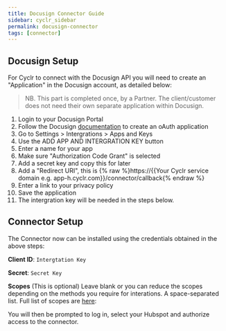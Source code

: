 ```yaml
---
title: Docusign Connector Guide
sidebar: cyclr_sidebar
permalink: docusign-connector
tags: [connector]
---
```


Docusign Setup
---------------

For Cyclr to connect with the Docusign API you will need to create an "Application" in the Docusign account, as detailed below:

  > NB. This part is completed once, by a Partner.  The client/customer does not need their own separate application within Docusign.

1. Login to your Docusign Portal
2. Follow the Docusign [documentation](https://developers.docusign.com/platform/auth/authcode/authcode-get-token/) to create an oAuth application
3. Go to Settings > Intergrations > Apps and Keys 
4. Use the ADD APP AND INTERGRATION KEY button
5. Enter a name for your app
6. Make sure "Authorization Code Grant" is selected
7. Add a secret key and copy this for later
8. Add a "Redirect URI", this is  {% raw %}https://{{Your Cyclr service domain e.g. app-h.cyclr.com}}/connector/callback{% endraw %}
9. Enter a link to your privacy policy
10. Save the application
11. The intergration key will be needed in the steps below.
 

Connector Setup
---------------

The Connector now can be installed using the credentials obtained in the above steps:

**Client ID**: `Intergtation Key`

**Secret**: `Secret Key`

**Scopes** (This is optional) Leave blank or you can reduce the scopes depending on the methods you require for interations. A space-separated list. Full list of scopes are [here](https://developers.docusign.com/platform/auth/reference/scopes/):  

You will then be prompted to log in, select your Hubspot and authorize access to the connector.
